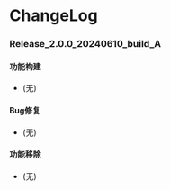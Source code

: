 # ChangeLog

### Release_2.0.0_20240610_build_A

#### 功能构建

- (无)

#### Bug修复

- (无)

#### 功能移除

- (无)
